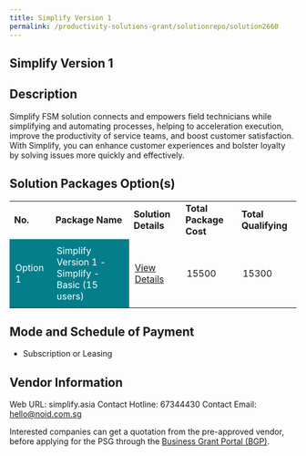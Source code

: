 ```yaml
---
title: Simplify Version 1
permalink: /productivity-solutions-grant/solutionrepo/solution2660
---
```


## Simplify Version 1

## Description

Simplify FSM solution connects and empowers field technicians while simplifying and automating processes, helping to acceleration execution, improve the productivity of service teams, and boost customer satisfaction. With Simplify, you can enhance customer experiences and bolster loyalty by solving issues more quickly and effectively.

## Solution Packages Option(s)

<table>
<tr>
<td><b>No.</b></td>
<td><b>Package Name</b></td>
<td><b>Solution Details</b></td>
<td><b>Total Package Cost</b></td>
<td><b>Total Qualifying</b></td>
</tr>
<tr>
<td style='padding: 10px; background-color: #037E8A; color: #FFFFFF;'>Option 1</td>
<td style='padding: 10px; background-color: #037E8A; color: #FFFFFF;'>Simplify Version 1 - Simplify - Basic (15 users)</td>
<td style='padding: 10px;'><a href='https://www.gobusiness.gov.sg/images/psg/Noid_20210357_Desensitised_Annex_3_Part_1.pdf' target='_blank'>View Details</a></td>
<td style='padding: 10px;'>15500</td>
<td style='padding: 10px;'>15300</td>
</tr>
</table>

## Mode and Schedule of Payment

 - Subscription or Leasing

## Vendor Information

 Web URL: simplify.asia 
Contact Hotline: 67344430 
Contact Email: hello@noid.com.sg 


Interested companies can get a quotation from the pre-approved vendor, before applying for the PSG through the <a href='https://www.businessgrants.gov.sg/'>Business Grant Portal (BGP)</a>.

<script src="/jquery/resize-tables.js"></script>
